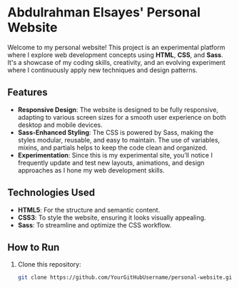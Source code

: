 # Abdulrahman Elsayes' Personal Website

Welcome to my personal website! This project is an experimental platform where I explore web development concepts using **HTML**, **CSS**, and **Sass**. It's a showcase of my coding skills, creativity, and an evolving experiment where I continuously apply new techniques and design patterns.

## Features

- **Responsive Design**: The website is designed to be fully responsive, adapting to various screen sizes for a smooth user experience on both desktop and mobile devices.
- **Sass-Enhanced Styling**: The CSS is powered by Sass, making the styles modular, reusable, and easy to maintain. The use of variables, mixins, and partials helps to keep the code clean and organized.
- **Experimentation**: Since this is my experimental site, you’ll notice I frequently update and test new layouts, animations, and design approaches as I hone my web development skills.
  
## Technologies Used

- **HTML5**: For the structure and semantic content.
- **CSS3**: To style the website, ensuring it looks visually appealing.
- **Sass**: To streamline and optimize the CSS workflow.

## How to Run

1. Clone this repository:  
   ```bash
   git clone https://github.com/YourGitHubUsername/personal-website.git
